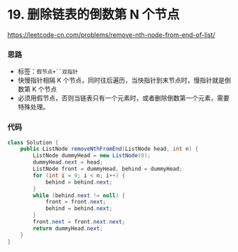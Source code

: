 # 19. 删除链表的倒数第 N 个节点

https://leetcode-cn.com/problems/remove-nth-node-from-end-of-list/

### 思路

- 标签：`假节点+``双指针`
- 快慢指针相隔 K 个节点，同时往后遍历，当快指针到末节点时，慢指针就是倒数第 K 个节点
- 必须用假节点，否则当链表只有一个元素时，或者删除倒数第一个元素，需要特殊处理。

### 代码

```Java
class Solution {
    public ListNode removeNthFromEnd(ListNode head, int n) {
        ListNode dummyHead = new ListNode(0);
        dummyHead.next = head;
        ListNode front = dummyHead, behind = dummyHead;
        for (int i = 0; i < n; i++) {
            behind = behind.next;
        }
        while (behind.next != null) {
            front = front.next;
            behind = behind.next;
        }
        front.next = front.next.next;
        return dummyHead.next;
    }
}
```

